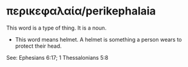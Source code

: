 # περικεφαλαία/perikephalaia
This word is a type of thing. It is a noun.
* This word means helmet.  A helmet is something a person wears to protect their head. 

See: Ephesians 6:17; 1 Thessalonians 5:8
